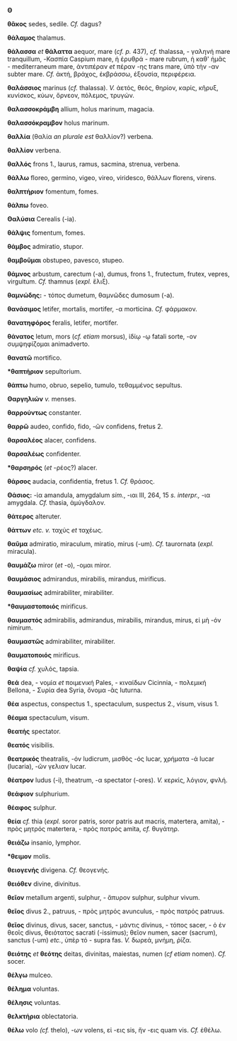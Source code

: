 **Θ**

**θᾶκος** sedes, sedile. *Cf.* dagus?

**θάλαμος** thalamus.

**θάλασσα** *et* **θάλαττα** aequor, mare (*cf. p.* 437), *cf.*
thalassa, - γαληνή mare tranquillum, -Κασπία Caspium mare, ἡ ἐρυθρά -
mare rubrum, ἡ καθ' ἡμᾶς - mediterraneum mare, ἀντιπέραν *et* πέραν -ης
trans mare, ὑπὸ τὴν -αν subter mare. *Cf.* ἀκτή, βράχος, ἐκβράσσω,
ἐξουσία, περιφέρεια.

**θαλάσσιος** marinus (*cf.* thalassa). *V.* ἀετός, θεός, θηρίον, καρίς,
κῆρυξ, κυνίσκος, κύων, ὄρνεον, πόλεμος, τρυγών.

**θαλασσοκράμβη** allium, holus marinum, magacia.

**θαλασσόκραμβον** holus marinum.

**θαλλία** (θαλία *an plurale est* θαλλίον?) verbena.

**θαλλίον** verbena.

**θαλλός** frons 1., laurus, ramus, sacmina, strenua, verbena.

**θάλλω** floreo, germino, vigeo, vireo, viridesco, θάλλων florens,
virens.

**θαλπτήριον** fomentum, fomes.

**θάλπω** foveo.

**Θαλύσια** Cerealis (-ia).

**θάλψις** fomentum, fomes.

**θάμβος** admiratio, stupor.

**θαμβοῦμαι** obstupeo, pavesco, stupeo.

**θάμνος** arbustum, carectum (-a), dumus, frons 1., frutectum, frutex,
vepres, virgultum. *Cf.* thamnus (*expl.* ἕλιξ).

**θαμνώδης:** - τόπος dumetum, θαμνῶδες dumosum (-a).

**θανάσιμος** letifer, mortalis, mortifer, -α morticina. *Cf.* φάρμακον.

**θανατηφόρος** feralis, letifer, mortifer.

**θάνατος** letum, mors (*cf. etiam* morsus), ἰδίῳ -ῳ fatali sorte, -ον
συμψηφίζομαι animadverto.

**θανατῶ** mortifico.

**\*θαπτήριον** sepultorium.

**θάπτω** humo, obruo, sepelio, tumulo, τεθαμμένος sepultus.

**Θαργηλιών** *v.* menses.

**θαρρούντως** constanter.

**θαρρῶ** audeo, confido, fido, -ῶν confidens, fretus 2.

**θαρσαλέος** alacer, confidens.

**θαρσαλέως** confidenter.

**\*θαρσηρός** (*et* -ρέος?) alacer.

**θάρσος** audacia, confidentia, fretus 1. *Cf.* θράσος.

**Θάσιος:** -ία amandula, amygdalum *sim.*, -ιαι III, 264, 15 *s.*
*interpr.,* -ια amygdala. *Cf.* thasia, ἀμύγδαλον.

**θάτερος** alteruter.

**θάττων** *etc. v.* ταχύς *et* ταχέως.

**θαῦμα** admiratio, miraculum, miratio, mirus (-um). *Cf.* taurornata
(*expl.* miracula).

**θαυμάζω** miror (*et* -o), -ομαι miror.

**θαυμάσιος** admirandus, mirabilis, mirandus, mirificus.

**θαυμασίως** admirabiliter, mirabiliter.

**\*θαυμαστοποιός** mirificus.

**θαυμαστός** admirabilis, admirandus, mirabilis, mirandus, mirus, εἰ μὴ
-όν nimirum.

**θαυμαστῶς** admirabiliter, mirabiliter.

**θαυματοποιός** mirificus.

**θαψία** *cf.* χυλός, tapsia.

**θεά** dea, - νομία *et* ποιμενική Pales, - κιναίδων Cicinnia, -
πολεμική Bellona, - Συρία dea Syria, ὄνομα -ᾶς Iuturna.

**θέα** aspectus, conspectus 1., spectaculum, suspectus 2., visum, visus
1.

**θέαμα** spectaculum, visum.

**θεατής** spectator.

**θεατός** visibilis.

**θεατρικός** theatralis, -όν ludicrum, μισθὸς -ός lucar, χρήματα -ά
lucar (lucaria), -ῶν γελιαν lucar.

**θέατρον** ludus (-i), theatrum, -α spectator (-ores). *V.* κερκίς,
λόγιον, φνλή.

**θεάφιον** sulphurium.

**θέαφος** sulphur.

**θεία** *cf.* thia (*expl.* soror patris, soror patris aut macris,
matertera, amita), - πρὸς μητρός matertera, - πρὸς πατρός amita, *cf.*
θυγάτηρ.

**θειάζω** insanio, lymphor.

**\*θειμον** molis.

**θειογενής** divigena. *Cf.* θεογενής.

**θειόθεν** divine, divinitus.

**θεῖον** metallum argenti, sulphur, - ἄπυρον sulphur, sulphur vivum.

**θεῖος** divus 2., patruus, - πρὸς μητρός avunculus, - πρὸς πατρός
patruus.

**θεῖος** divinus, divus, sacer, sanctus, - μάντις divinus, - τόπος
sacer, - ὁ ἐν θεοῖς divus, θειότατος sacrati (-issimus); θεῖον numen,
sacer (sacrum), sanctus (-um) *etc.*, ὑπὲρ τό - supra fas. *V.* δωρεά,
μνήμη, ῥίζα.

**θειότης** *et* **θεότης** deitas, divinitas, maiestas, numen (*cf
etiam* nomen). *Cf.* socer.

**θέλγω** mulceo.

**θέλημα** voluntas.

**θέλησις** voluntas.

**θελκτήρια** oblectatoria.

**θέλω** volo *(cf.* thelo), -ων volens, εἰ -εις sis, ἥν -εις quam vis.
*Cf.* ἐθέλω.
